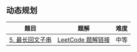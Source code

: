 ## 动态规划

| 题目                                                         | 题解                                                         | 难度 |
| ------------------------------------------------------------ | ------------------------------------------------------------ | ---- |
| [5. 最长回文子串](https://leetcode-cn.com/problems/longest-palindromic-substring/) | [LeetCode 题解链接](题解/动态规划/5.%20最长回文子串.md) | 中等 |
